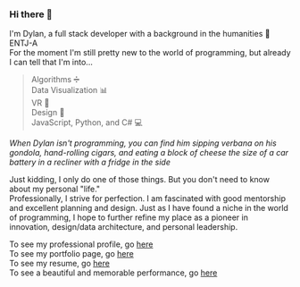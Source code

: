 ### Hi there 👋
I'm Dylan, a full stack developer with a background in the humanities 👴 ENTJ-A  
For the moment I'm still pretty new to the world of programming, but already I can tell that I'm into...  
> Algorithms ➗  
> Data Visualization 📊  
> VR 🥽  
> Design 🎨  
> JavaScript, Python, and C# 💻  

*When Dylan isn't programming, you can find him sipping verbana on his gondola, hand-rolling cigars, and eating a block of cheese the size of a car battery in a recliner with a fridge in the side*

Just kidding, I only do one of those things. But you don't need to know about my personal "life."  
Professionally, I strive for perfection. I am fascinated with good mentorship and excellent planning and design. Just as I have found a niche in the world of programming, I hope to further refine my place as a pioneer in innovation, design/data architecture, and personal leadership.

To see my professional profile, go [here](https://www.linkedin.com/in/dylan-cade/)  
To see my portfolio page, go [here](https://da-cade.github.io/da-cade/)  
To see my resume, go [here](https://www.canva.com/design/DAFBwu4mUB8/_IckCX56yILOBB8h6elftA/view?utm_content=DAFBwu4mUB8&utm_campaign=designshare&utm_medium=link2&utm_source=sharebutton)  
To see a beautiful and memorable performance, go [here](https://www.youtube.com/watch?v=dQw4w9WgXcQ)  
<!--
**da-cade/da-cade** is a ✨ _special_ ✨ repository because its `README.md` (this file) appears on your GitHub profile.

Here are some ideas to get you started:

- 🔭 I’m currently working on ...
- 🌱 I’m currently learning ...
- 👯 I’m looking to collaborate on ...
- 🤔 I’m looking for help with ...
- 💬 Ask me about ...
- 📫 How to reach me: ...
- 😄 Pronouns: ...
- ⚡ Fun fact: ...
-->
